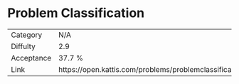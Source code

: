 # Problem Classification

<table>
    <tr>
        <td>Category</td>
        <td>N/A</td>
    </tr>
    <tr>
        <td>Diffulty</td>
        <td>2.9</td>
    </tr>
    <tr>
        <td>Acceptance</td>
        <td>37.7 %</td>
    </tr>
    <tr>
        <td>Link</td>
        <td>https://open.kattis.com/problems/problemclassification</td>
    </tr>
</table>